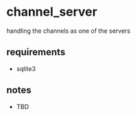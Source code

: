 # channel_server

handling the channels as one of the servers

## requirements

- sqlite3

## notes

- TBD
